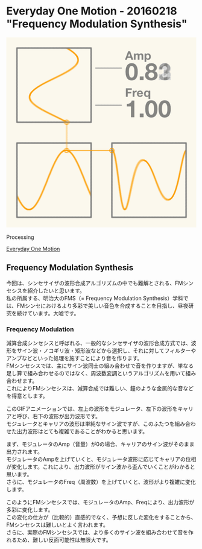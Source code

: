 # Everyday One Motion - 20160218 "Frequency Modulation Synthesis"

![](20160218.gif)

Processing

[Everyday One Motion](http://motions.work/motion/98)  

## Frequency Modulation Synthesis

今回は、シンセサイザの波形合成アルゴリズムの中でも難解とされる、FMシンセシスを紹介したいと思います。  
私の所属する、明治大のFMS（= Frequency Modulation Synthesis）学科では、FMシンセにおけるより多彩で美しい音色を合成することを目指し、昼夜研究を続けています。大嘘です。  

### Frequency Modulation

減算合成シンセシスと呼ばれる、一般的なシンセサイザの波形合成方式では、波形をサイン波・ノコギリ波・矩形波などから選択し、それに対してフィルターやアンプなどといった処理を施すことにより音を作ります。  
FMシンセシスでは、主にサイン波同士の組み合わせで音を作りますが、単なる足し算で組み合わせるのではなく、周波数変調というアルゴリズムを用いて組み合わせます。  
これによりFMシンセシスは、減算合成では難しい、鐘のような金属的な音などを得意とします。  

このGIFアニメーションでは、左上の波形をモジュレータ、左下の波形をキャリアと呼び、右下の波形が出力波形です。  
モジュレータとキャリアの波形は単純なサイン波ですが、このふたつを組み合わせた出力波形はとても複雑であることがわかると思います。  

まず、モジュレータのAmp（音量）が0の場合、キャリアのサイン波がそのまま出力されます。  
モジュレータのAmpを上げていくと、モジュレータ波形に応じてキャリアの位相が変化します。これにより、出力波形がサイン波から歪んでいくことがわかると思います。  
さらに、モジュレータのFreq（周波数）を上げていくと、波形がより複雑に変化します。  

このようにFMシンセシスでは、モジュレータのAmp、Freqにより、出力波形が多彩に変化します。  
この変化の仕方が（比較的）直感的でなく、予想に反した変化をすることから、FMシンセシスは難しいとよく言われます。  
さらに、実際のFMシンセシスでは、より多くのサイン波を組み合わせて音を作れるため、難しい反面可能性は無限大です。  
